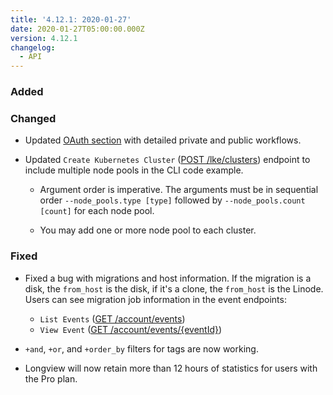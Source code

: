 ```yaml
---
title: '4.12.1: 2020-01-27'
date: 2020-01-27T05:00:00.000Z
version: 4.12.1
changelog:
  - API
---
```

### Added

### Changed
- Updated [OAuth section](https://developers.linode.com/api/v4/#o-auth) with detailed private and public workflows.

- Updated `Create Kubernetes Cluster` ([POST /lke/clusters](https://developers.linode.com/api/v4/lke-clusters/#post)) endpoint to include multiple node pools in the CLI code example.

    - Argument order is imperative. The arguments must be in sequential order `--node_pools.type [type]` followed by `--node_pools.count [count]` for each node pool.

    - You may add one or more node pool to each cluster.

### Fixed
- Fixed a bug with migrations and host information. If the migration is a disk, the `from_host` is the disk, if it's a clone, the `from_host` is the Linode. Users can see migration job information in the event endpoints:
  - `List Events` ([GET /account/events](https://developers.linode.com/api/v4/account-events))
  - `View Event` ([GET /account/events/{eventId}](https://developers.linode.com/api/v4/account-events-event-id))

- `+and`, `+or`, and `+order_by` filters for tags are now working.

- Longview will now retain more than 12 hours of statistics for users with the Pro plan.
